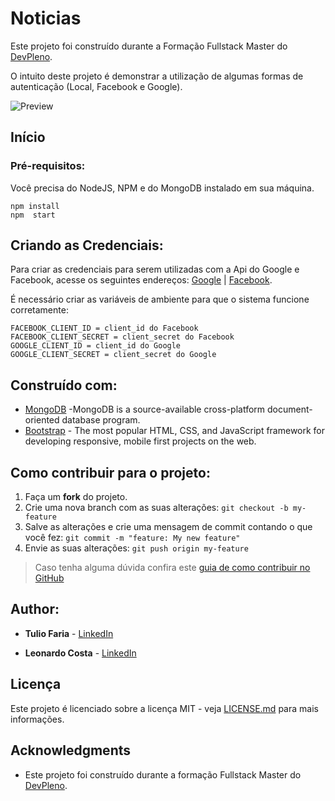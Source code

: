 # Noticias

Este projeto foi construído durante a Formação Fullstack Master do [DevPleno](https://devpleno.com). 

O intuito deste projeto é demonstrar a utilização de algumas formas de autenticação (Local, Facebook e Google). 

![Preview](https://user-images.githubusercontent.com/31082603/147022219-4d1dea99-d73f-4c10-a9af-60c02cad992f.png)

## Início

### Pré-requisitos:

Você precisa do NodeJS, NPM e do MongoDB instalado em sua máquina.

```
npm install
npm  start
```

## Criando as Credenciais:

Para criar as credenciais para serem utilizadas com a Api do Google e Facebook, acesse os seguintes endereços: [Google](https://console.cloud.google.com) | [Facebook](https://developers.facebook.com/).

É necessário criar as variáveis de ambiente para que o sistema funcione corretamente: 

```
FACEBOOK_CLIENT_ID = client_id do Facebook
FACEBOOK_CLIENT_SECRET = client_secret do Facebook
GOOGLE_CLIENT_ID = client_id do Google
GOOGLE_CLIENT_SECRET = client_secret do Google
```
## Construído com:

* [MongoDB](https://www.mongodb.com/) -MongoDB is a source-available cross-platform document-oriented database program.
* [Bootstrap](https://getbootstrap.com/) - The most popular HTML, CSS, and JavaScript framework for developing responsive, mobile first projects on the web.

## Como contribuir para o projeto:

1. Faça um **fork** do projeto.
2. Crie uma nova branch com as suas alterações: `git checkout -b my-feature`
3. Salve as alterações e crie uma mensagem de commit contando o que você fez: `git commit -m "feature: My new feature"`
4. Envie as suas alterações: `git push origin my-feature`
> Caso tenha alguma dúvida confira este [guia de como contribuir no GitHub](./CONTRIBUTING.md)

## Author:

* **Tulio Faria** - [LinkedIn](https://www.linkedin.com/in/tuliofaria/)

* **Leonardo Costa** - [LinkedIn](https://www.linkedin.com/in/leonardocostasantos/)


## Licença

Este projeto é licenciado sobre a licença MIT - veja [LICENSE.md](LICENSE.md) para mais informações.

## Acknowledgments

* Este projeto foi construído durante a formação Fullstack Master do [DevPleno](https://devpleno.com).
